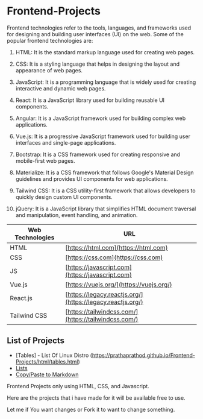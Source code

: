 # Frontend-Projects

Frontend technologies refer to the tools, languages, and frameworks used for designing and building user interfaces (UI) on the web. Some of the popular frontend technologies are:

1. HTML: It is the standard markup language used for creating web pages.

2. CSS: It is a styling language that helps in designing the layout and appearance of web pages.

3. JavaScript: It is a programming language that is widely used for creating interactive and dynamic web pages.

4. React: It is a JavaScript library used for building reusable UI components.

5. Angular: It is a JavaScript framework used for building complex web applications.

6. Vue.js: It is a progressive JavaScript framework used for building user interfaces and single-page applications.

7. Bootstrap: It is a CSS framework used for creating responsive and mobile-first web pages.

8. Materialize: It is a CSS framework that follows Google's Material Design guidelines and provides UI components for web applications.

9. Tailwind CSS: It is a CSS utility-first framework that allows developers to quickly design custom UI components.

10. jQuery: It is a JavaScript library that simplifies HTML document traversal and manipulation, event handling, and animation.

| Web Technologies | URL |
| ------ | ------ |
| HTML | [https://html.com](https://html.com) |
| CSS | [https://css.com](https://css.com) |
| JS | [https://javascript.com](https://javascript.com) |
| Vue.js | [https://vuejs.org/](https://vuejs.org/) |
| React.js | [https://legacy.reactjs.org/](https://legacy.reactjs.org/) |
| Tailwind CSS | [https://tailwindcss.com/](https://tailwindcss.com/) |

## List of Projects
- [Tables] - List Of Linux Distro (https://prathaprathod.github.io/Frontend-Projects/html/tables.html)
- [Lists](https://prathaprathod.github.io/Frontend-Projects/html/list.html)
- [Copy/Paste to Markdown](https://prathaprathod.github.io/Frontend-Projects/c2m)


 Frontend Projects only using HTML, CSS, and Javascript.

 Here are the projects that i have made for it will be available free to use.

 Let me if You want changes or Fork it to want to change something.
